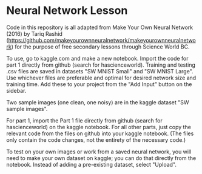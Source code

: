 # Neural Network Lesson

Code in this repository is all adapted from Make Your Own Neural Network (2016) by Tariq Rashid (https://github.com/makeyourownneuralnetwork/makeyourownneuralnetwork) for the purpose of free secondary lessons through Science World BC. 

To use, go to kaggle.com and make a new notebook. Import the code for part 1 directly from github (search for hascienceworld). Training and testing .csv files are saved in datasets "SW MNIST Small" and "SW MNIST Large". Use whichever files are preferable and optimal for desired network size and training time. Add these to your project from the "Add Input" button on the sidebar.

Two sample images (one clean, one noisy) are in the kaggle dataset "SW sample images".

For part 1, import the Part 1 file directly from github (search for hascienceworld) on the kaggle notebook. For all other parts, just copy the relevant code from the files on github into your kaggle notebook. (The files only contain the code changes, not the entirety of the necessary code.)

To test on your own images or work from a saved neural network, you will need to make your own dataset on kaggle; you can do that directly from the notebook. Instead of adding a pre-existing dataset, select "Upload".
